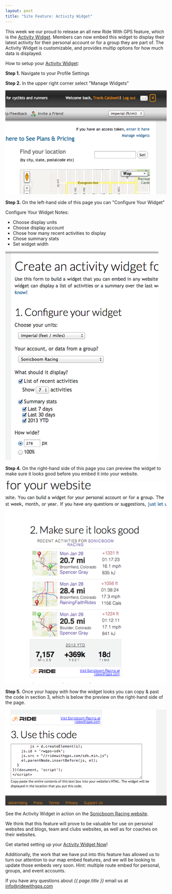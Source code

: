 ```yaml
---
layout: post
title: "Site Feature: Activity Widget"
---
```

This week we our proud to release an all new Ride With GPS feature, which is the <a href="http://ridewithgps.com/widgets/new?utm_source=Blog&utm_medium=WidgetPost&utm_campaign=WidgetPost">Activity Widget</a>. Members can now embed this widget to display their latest activity for their personal account or for a group they are part of. The Activity Widget is customizable, and provides multip options for how much data is displayed. 

How to setup your <a href="http://ridewithgps.com/widgets/new?utm_source=Blog&utm_medium=WidgetPost&utm_campaign=WidgetPost">Activity Widget</a>:

**Step 1.** Navigate to your Profile Settings

**Step 2.** In the upper right corner select "Manage Widgets"

<img class="postimage" src="/images/post_images/01292013_1.png">

**Step 3.** On the left-hand side of this page you can "Configure Your Widget"

Configure Your Widget Notes:

* Choose display units
* Choose display account
* Chose how many recent activities to display
* Chose summary stats
* Set widget width

<img class="postimage" src="/images/post_images/01292013_2.png">

**Step 4.** On the right-hand side of this page you can preview the widget to make sure it looks good before you embed it into your website. 

<img class="postimage" src="/images/post_images/01292013_3.png">

**Step 5.** Once your happy with how the widget looks you can copy & past the code in section 3, which is below the preview on the right-hand side of the page.

<img class="postimage" src="/images/post_images/01292013_4.png">

See the Activity Widget in action on the <a href="http://www.sonicboomracing.com/?utm_source=Blog&utm_medium=WidgetPost&utm_campaign=WidgetPost">Sonicboom Racing website</a>.

We think that this feature will prove to be valuable for use on personal websites and blogs, team and clubs websites, as well as for coaches on their websites. 

Get started setting up your <a href="http://ridewithgps.com/widgets/new?utm_source=Blog&utm_medium=WidgetPost&utm_campaign=WidgetPost">Activity Widget Now</a>!

Additionally, the work that we have put into this feature has allowed us to turn our attention to our map embed features, and we will be looking to update those embeds very soon. Hint: multiple route embed for personal, groups, and event accounts.

If you have any questions about *{{ page.title }}* email us at <a href="mailto:info@ridewithgps.com">info@ridewithgps.com</a>
